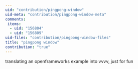 ```yaml
---
uid: "contribution/pingpong-window"
uid-meta: "contribution/pingpong-window-meta"
comments: 
 items: 
  - uid: "156804"
  - uid: "156809"
uid-files: "contribution/pingpong-window-files"
title: "pingpong window"
contribution: "true"
---
```


translating an openframeworks example into vvvv, just for fun
